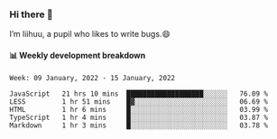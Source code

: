 ### Hi there 👋
I’m liihuu, a pupil who likes to write bugs.😄


#### 📊 Weekly development breakdown
<!--START_SECTION:waka-->
```text
Week: 09 January, 2022 - 15 January, 2022

JavaScript   21 hrs 10 mins  ███████████████████░░░░░░   76.09 % 
LESS         1 hr 51 mins    █▓░░░░░░░░░░░░░░░░░░░░░░░   06.69 % 
HTML         1 hr 6 mins     █░░░░░░░░░░░░░░░░░░░░░░░░   03.99 % 
TypeScript   1 hr 4 mins     █░░░░░░░░░░░░░░░░░░░░░░░░   03.87 % 
Markdown     1 hr 3 mins     █░░░░░░░░░░░░░░░░░░░░░░░░   03.78 % 
```
<!--END_SECTION:waka-->

<!--
**liihuu/liihuu** is a ✨ _special_ ✨ repository because its `README.md` (this file) appears on your GitHub profile.

Here are some ideas to get you started:

- 🔭 I’m currently working on ...
- 🌱 I’m currently learning ...
- 👯 I’m looking to collaborate on ...
- 🤔 I’m looking for help with ...
- 💬 Ask me about ...
- 📫 How to reach me: ...
- 😄 Pronouns: ...
- ⚡ Fun fact: ...
-->
